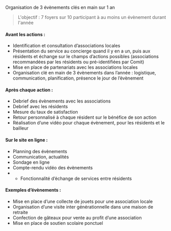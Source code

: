Organisation de 3 évènements clés en main sur 1 an

> L'objectif : 7 foyers sur 10 participant à au moins un évènement durant l'année

#### Avant les actions :
* Identification et consultation d’associations locales
* Présentation du service au concierge quand il y en a un, puis aux résidents et échange sur le champs d’actions possibles (associations recommandées par les résidents ou pré-identifiées par Comit)
* Mise en place de partenariats avec les associations locales
* Organisation clé en main de 3 évènements dans l’année : logistique, communication, planification, présence le jour de l’évènement

#### Après chaque action :
* Debrief des évènements avec les associations
* Debrief avec les résidents
* Mesure du taux de satisfaction 
* Retour personnalisé à chaque résident sur le bénéfice de son action
* Réalisation d’une vidéo pour chaque évènement, pour les résidents et le bailleur

#### Sur le site en ligne :
* Planning des évènements
* Communication, actualités
* Sondage en ligne
* Compte-rendu vidéo des évènements 
* + Fonctionnalité d’échange de services entre résidents

#### Exemples d’évènements :
* Mise en place d’une collecte de jouets pour une association locale
* Organisation d’une visite inter générationnelle dans une maison de retraite
* Confection de gâteaux pour vente au profit d’une association
* Mise en place de soutien scolaire ponctuel 
